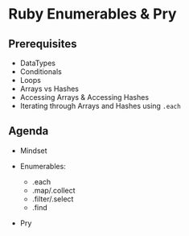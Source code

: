 # Ruby Enumerables & Pry

## Prerequisites

- DataTypes
- Conditionals
- Loops
- Arrays vs Hashes
- Accessing Arrays & Accessing Hashes
- Iterating through Arrays and Hashes using `.each`

## Agenda

- Mindset
- Enumerables:
    - .each
    - .map/.collect
    - .filter/.select
    - .find

- Pry
